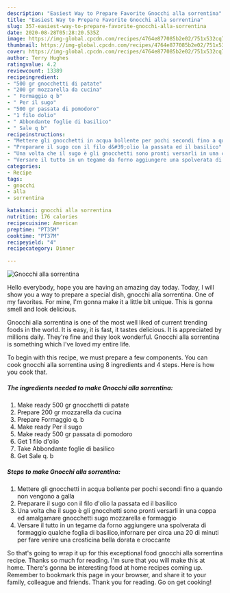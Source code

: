 ```yaml
---
description: "Easiest Way to Prepare Favorite Gnocchi alla sorrentina"
title: "Easiest Way to Prepare Favorite Gnocchi alla sorrentina"
slug: 357-easiest-way-to-prepare-favorite-gnocchi-alla-sorrentina
date: 2020-08-28T05:28:20.535Z
image: https://img-global.cpcdn.com/recipes/4764e877085b2e02/751x532cq70/gnocchi-alla-sorrentina-recipe-main-photo.jpg
thumbnail: https://img-global.cpcdn.com/recipes/4764e877085b2e02/751x532cq70/gnocchi-alla-sorrentina-recipe-main-photo.jpg
cover: https://img-global.cpcdn.com/recipes/4764e877085b2e02/751x532cq70/gnocchi-alla-sorrentina-recipe-main-photo.jpg
author: Terry Hughes
ratingvalue: 4.2
reviewcount: 13389
recipeingredient:
- "500 gr gnocchetti di patate"
- "200 gr mozzarella da cucina"
- " Formaggio q b"
- " Per il sugo"
- "500 gr passata di pomodoro"
- "1 filo dolio"
- " Abbondante foglie di basilico"
- " Sale q b"
recipeinstructions:
- "Mettere gli gnocchetti in acqua bollente per pochi secondi fino a quando non vengono a galla"
- "Preparare il sugo con il filo d&#39;olio la passata ed il basilico"
- "Una volta che il sugo è gli gnocchetti sono pronti versarli in una coppa ed amalgamare gnocchetti sugo mozzarella e formaggio"
- "Versare il tutto in un tegame da forno aggiungere una spolverata di formaggio qualche foglia di basilico,infornare per circa una 20 di minuti per fare venire una crosticina bella dorata e croccante"
categories:
- Recipe
tags:
- gnocchi
- alla
- sorrentina

katakunci: gnocchi alla sorrentina 
nutrition: 176 calories
recipecuisine: American
preptime: "PT35M"
cooktime: "PT37M"
recipeyield: "4"
recipecategory: Dinner

---
```



![Gnocchi alla sorrentina](https://img-global.cpcdn.com/recipes/4764e877085b2e02/751x532cq70/gnocchi-alla-sorrentina-recipe-main-photo.jpg)

Hello everybody, hope you are having an amazing day today. Today, I will show you a way to prepare a special dish, gnocchi alla sorrentina. One of my favorites. For mine, I'm gonna make it a little bit unique. This is gonna smell and look delicious.



Gnocchi alla sorrentina is one of the most well liked of current trending foods in the world. It is easy, it is fast, it tastes delicious. It is appreciated by millions daily. They're fine and they look wonderful. Gnocchi alla sorrentina is something which I've loved my entire life.


To begin with this recipe, we must prepare a few components. You can cook gnocchi alla sorrentina using 8 ingredients and 4 steps. Here is how you cook that.

<!--inarticleads1-->

##### The ingredients needed to make Gnocchi alla sorrentina:

1. Make ready 500 gr gnocchetti di patate
1. Prepare 200 gr mozzarella da cucina
1. Prepare  Formaggio q. b
1. Make ready  Per il sugo
1. Make ready 500 gr passata di pomodoro
1. Get 1 filo d&#39;olio
1. Take  Abbondante foglie di basilico
1. Get  Sale q. b




<!--inarticleads2-->

##### Steps to make Gnocchi alla sorrentina:

1. Mettere gli gnocchetti in acqua bollente per pochi secondi fino a quando non vengono a galla
1. Preparare il sugo con il filo d&#39;olio la passata ed il basilico
1. Una volta che il sugo è gli gnocchetti sono pronti versarli in una coppa ed amalgamare gnocchetti sugo mozzarella e formaggio
1. Versare il tutto in un tegame da forno aggiungere una spolverata di formaggio qualche foglia di basilico,infornare per circa una 20 di minuti per fare venire una crosticina bella dorata e croccante




So that's going to wrap it up for this exceptional food gnocchi alla sorrentina recipe. Thanks so much for reading. I'm sure that you will make this at home. There's gonna be interesting food at home recipes coming up. Remember to bookmark this page in your browser, and share it to your family, colleague and friends. Thank you for reading. Go on get cooking!
